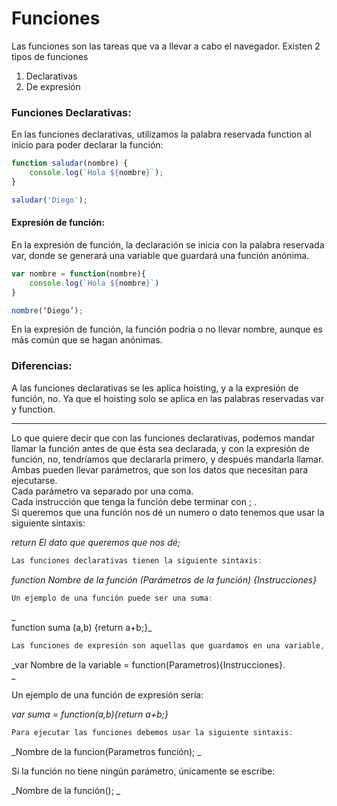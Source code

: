 # Funciones

Las funciones son las tareas que va a llevar a cabo el navegador. Existen 2 tipos de funciones  
1) Declarativas  
2) De expresión  

### Funciones Declarativas:

En las funciones declarativas, utilizamos la palabra reservada function al inicio para poder declarar la función:

```js
function saludar(nombre) {
	console.log(`Hola ${nombre}`);
}

saludar('Diego');

```

#### Expresión de función:

En la expresión de función, la declaración se inicia con la palabra reservada var, donde se generará una variable que guardará una función anónima.

```js
var nombre = function(nombre){
    console.log(`Hola ${nombre}`)
}

nombre(‘Diego’);

```

En la expresión de función, la función podría o no llevar nombre, aunque es más común que se hagan anónimas.

### Diferencias:

A las funciones declarativas se les aplica hoisting, y a la expresión de función, no. Ya que el hoisting solo se aplica en las palabras reservadas var y function.

___________________________________________________________

Lo que quiere decir que con las funciones declarativas, podemos mandar llamar la función antes de que ésta sea declarada, y con la expresión de función, no, tendríamos que declararla primero, y después mandarla llamar.
Ambas pueden llevar parámetros, que son los datos que necesitan para ejecutarse.  
Cada parámetro va separado por una coma.  
Cada instrucción que tenga la función debe terminar con ; .  
Si queremos que una función nos dé un numero o dato tenemos que usar la siguiente sintaxis:

_return El dato que queremos que nos dé;_

```js
Las funciones declarativas tienen la siguiente sintaxis:
```

_function Nombre de la función (Parámetros de la función) {Instrucciones}_

```js
Un ejemplo de una función puede ser una suma:
```

\_  
function suma (a,b) {return a+b;}\_

```js
Las funciones de expresión son aquellas que guardamos en una variable, por lo tanto, no es necesario nombrarlas y tienen la siguiente sintaxis:
```

\_var Nombre de la variable = function(Parametros){Instrucciones}.  
\_

Un ejemplo de una función de expresión sería:

_var suma = function(a,b){return a+b;}_

```js
Para ejecutar las funciones debemos usar la siguiente sintaxis:
```

\_Nombre de la funcion(Parametros función); \_

Si la función no tiene ningún parámetro, únicamente se escribe:

\_Nombre de la función(); \_